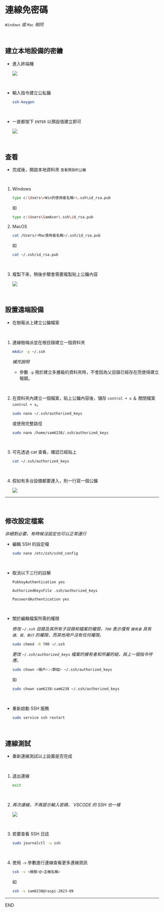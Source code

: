 # 連線免密碼

*`Windows` 或 `Mac` 相同*

<br>

## 建立本地設備的密鑰

- 進入終端機

  ![](images/img_701.png)

<br>

- 輸入指令建立公私鑰
    ```bash
    ssh-keygen
    ```

<br>

- 一直都按下 `ENTER` 以預設值建立即可

  ![](images/img_702.png)

<br>

## 查看
- 完成後，開啟本地資料夾 `查看預設的公鑰`

<br>

1. Windows 
    ```bash
    type c:\Users\<Win的使用者名稱>\.ssh\id_rsa.pub
    ```
    如
    ```bash
    type c:\Users\SamAcer\.ssh\id_rsa.pub
    ```
2. MacOS
    ```bash
    cat /Users/<Mac使用者名稱>/.ssh/id_rsa.pub
    ```
    如
    ```bash
    cat ~/.ssh/id_rsa.pub
    ```

<br>

3. 複製下來，稍後步驟會需要複製貼上公鑰內容

    ![](images/img_703.png)

<br>

## 設置遠端設備
- 在樹莓派上建立公鑰檔案

<br>

1. 連線樹梅派並在根目錄建立一個資料夾

    ```bash
    mkdir -p ~/.ssh
    ```

    *補充說明*

    - 參數 `-p` 用於建立多層級的資料夾時，不會因為父目錄已經存在而使得建立報錯。

<br>

2. 在資料夾內建立一個檔案，貼上公鑰內容後，儲存 `control + o` ＆ 關閉檔案 `control + x`。

    ```bash
    sudo nano ~/.ssh/authorized_keys
    ```
    或使用完整路徑
    ```bash
    sudo nano /home/sam6238/.ssh/authorized_keys
    ```

<br>

3. 可先透過 cat 查看，確認已經貼上
    ```bash
    cat ~/.ssh/authorized_keys
    ```

<br>

4. 假如有多台設備都要連入，則一行寫一個公鑰

    ![](images/img_705.png)

---

<br>

## 修改設定檔案
*非絕對必要，有時候沒設定也可以正常運行*


- 編輯 SSH 的設定檔
    ```bash
    sudo nano /etc/ssh/sshd_config
    ```

<br>

- 取消以下三行的註解

    ```
    PubkeyAuthentication yes
    ```
    ```
    AuthorizedKeysFile .ssh/authorized_keys
    ```
    ```
    PasswordAuthentication yes
    ```

<br>

- 關於編輯檔案所需的權限

    *修改 `~/.ssh` 目錄及其所有子目錄和檔案的權限，`700` 表示僅有 `擁有者` 具有 `讀、寫、執行` 的權限，而其他用戶沒有任何權限。*
    ```bash
    sudo chmod -R 700 ~/.ssh
    ```

    *更改 `~/.ssh/authorized_keys` 檔案的擁有者和所屬的組，與上一個指令呼應。*
    ```bash
    sudo chown <帳戶>:<群組> ~/.ssh/authorized_keys
    ```
    如
    ```bash
    sudo chown sam6238:sam6238 ~/.ssh/authorized_keys
    ```

<br>

- 重新啟動 SSH 服務
    ```bash
    sudo service ssh restart
    ```

<br>


## 連線測試
- 重新連線測試以上設置是否完成
  
<br>

1. 退出連線
    ```bash
    exit
    ```

<br>

2. *再次連線，不再提示輸入密碼， VSCODE 的 SSH 也一樣*

    ![](images/img_707.png)

<br>

3. 若要查看 SSH 日誌
    ```bash
    sudo journalctl -u ssh
    ```

<br>

4. 使用 `-v` 參數進行連線查看更多連線資訊
    ```bash
    ssh -v <帳號>@<主機名稱>
    ```
    如
    ```bash
    ssh -v sam6238@raspi-2023-09
    ```

---

END